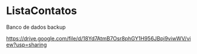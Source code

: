 # ListaContatos

Banco de dados backup

https://drive.google.com/file/d/18Yd7AtmB7Osr8phGY1H956JBpj9viwWV/view?usp=sharing

